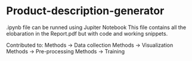# Product-description-generator

.ipynb file can be runned using Jupiter Notebook
This file contains all the elobaration in the Report.pdf but with code and working snippets.

Contributed to:
Methods -> Data collection
Methods -> Visualization
Methods -> Pre-processing
Methods -> Training


